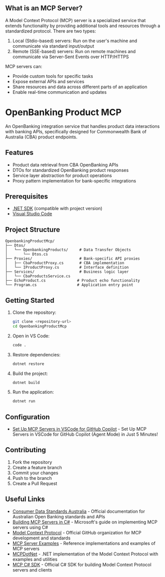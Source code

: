 ## What is an MCP Server?

A Model Context Protocol (MCP) server is a specialized service that extends functionality by providing additional tools and resources through a standardized protocol. There are two types:

1. Local (Stdio-based) servers: Run on the user's machine and communicate via standard input/output
2. Remote (SSE-based) servers: Run on remote machines and communicate via Server-Sent Events over HTTP/HTTPS

MCP servers can:
- Provide custom tools for specific tasks
- Expose external APIs and services
- Share resources and data across different parts of an application
- Enable real-time communication and updates

# OpenBanking Product MCP

An OpenBanking integration service that handles product data interactions with banking APIs, specifically designed for Commonwealth Bank of Australia (CBA) product endpoints.

## Features

- Product data retrieval from CBA OpenBanking APIs
- DTOs for standardized OpenBanking product responses
- Service layer abstraction for product operations
- Proxy pattern implementation for bank-specific integrations

## Prerequisites

- [.NET SDK](https://dotnet.microsoft.com/download) (compatible with project version)
- [Visual Studio Code](https://code.visualstudio.com/)

## Project Structure

```
OpenbankingProductMcp/
├── Dtos/
│   └── OpenbankingProducts/     # Data Transfer Objects
│       └── Dtos.cs             
├── Proxies/                     # Bank-specific API proxies
│   ├── CbaProductProxy.cs       # CBA implementation
│   └── IProductProxy.cs         # Interface definition
├── Services/                    # Business logic layer
│   └── CbaProductsService.cs
├── EchoProduct.cs              # Product echo functionality
└── Program.cs                  # Application entry point
```

## Getting Started

1. Clone the repository:
   ```bash
   git clone <repository-url>
   cd OpenbankingProductMcp
   ```

2. Open in VS Code:
   ```bash
   code .
   ```

3. Restore dependencies:
   ```bash
   dotnet restore
   ```

4. Build the project:
   ```bash
   dotnet build
   ```

5. Run the application:
   ```bash
   dotnet run
   ```

## Configuration

- [Set Up MCP Servers in VSCode for GitHub Copilot](https://www.youtube.com/watch?v=wPgI6kxGnHw&t=12s) - Set Up MCP Servers in VSCode for GitHub Copilot (Agent Mode) in Just 5 Minutes!

## Contributing

1. Fork the repository
2. Create a feature branch
3. Commit your changes
4. Push to the branch
5. Create a Pull Request

## Useful Links

- [Consumer Data Standards Australia](https://consumerdatastandardsaustralia.github.io/standards/index.html) - Official documentation for Australian Open Banking standards and APIs
- [Building MCP Servers in C#](https://devblogs.microsoft.com/dotnet/build-a-model-context-protocol-mcp-server-in-csharp/) - Microsoft's guide on implementing MCP servers using C#
- [Model Context Protocol](https://github.com/modelcontextprotocol) - Official GitHub organization for MCP development and standards
- [MCP Server Examples](https://github.com/modelcontextprotocol/servers) - Reference implementations and examples of MCP servers
- [MCPDotNet](https://github.com/PederHP/mcpdotnet) - .NET implementation of the Model Context Protocol with examples and utilities
- [MCP C# SDK](https://github.com/modelcontextprotocol/csharp-sdk) - Official C# SDK for building Model Context Protocol servers and clients

